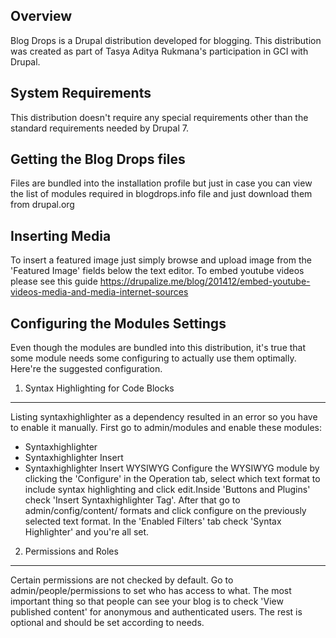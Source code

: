 Overview
--------
Blog Drops is a Drupal distribution developed for blogging. This distribution
was created as part of Tasya Aditya Rukmana's participation in GCI with
Drupal.

System Requirements
-------------------

This distribution doesn't require any special requirements other than the
standard requirements needed by Drupal 7.

Getting the Blog Drops files
----------------------------

Files are bundled into the installation profile but just in case you can view
the list of modules required in blogdrops.info file and just download them
from drupal.org

Inserting Media
---------------

To insert a featured image just simply browse and upload image from the 'Featured
Image' fields below the text editor. To embed youtube videos please see this guide
https://drupalize.me/blog/201412/embed-youtube-videos-media-and-media-internet-sources

Configuring the Modules Settings
--------------------------------

Even though the modules are bundled into this distribution, it's true that some
module needs some configuring to actually use them optimally. Here're the
suggested configuration.

1. Syntax Highlighting for Code Blocks
--------------------------------------
Listing syntaxhighlighter as a dependency resulted in an error so you have to enable
it manually. First go to admin/modules and enable these modules:
  - Syntaxhighlighter
  - Syntaxhighlighter Insert
  - Syntaxhighlighter Insert WYSIWYG
Configure the WYSIWYG module by clicking the 'Configure' in the Operation tab, select
which text format to include syntax highlighting and click edit.Inside 'Buttons and
Plugins' check 'Insert Syntaxhighlighter Tag'. After that go to admin/config/content/
formats and click configure on the previously selected text format. In the 'Enabled
Filters' tab check 'Syntax Highlighter' and you're all set.

2. Permissions and Roles
------------------------

Certain permissions are not checked by default. Go to admin/people/permissions
to set who has access to what. The most important thing so that people can see your
blog is to check 'View published content' for anonymous and authenticated users. The
rest is optional and should be set according to needs.

